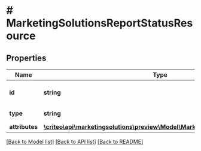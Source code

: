 # # MarketingSolutionsReportStatusResource

## Properties

Name | Type | Description | Notes
------------ | ------------- | ------------- | -------------
**id** | **string** | Unique id of the entity. | [optional]
**type** | **string** | Type of the resource. | [optional]
**attributes** | [**\criteo\api\marketingsolutions\preview\Model\MarketingSolutionsReportStatus**](MarketingSolutionsReportStatus.md) |  | [optional]

[[Back to Model list]](../../README.md#models) [[Back to API list]](../../README.md#endpoints) [[Back to README]](../../README.md)
